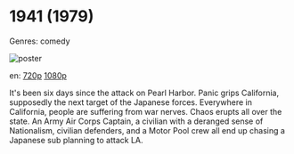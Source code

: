 # 1941 (1979)

Genres: comedy

![poster](http://image.tmdb.org/t/p/w500/wtADewuMRz7roBBx73fPsvHAiBW.jpg)

en:
  [720p](magnet:?xt=urn:btih:8D47646DDA8FAF9E623321ECF571E91328A5FA00&tr=udp://glotorrents.pw:6969/announce&tr=udp://tracker.opentrackr.org:1337/announce&tr=udp://torrent.gresille.org:80/announce&tr=udp://tracker.openbittorrent.com:80&tr=udp://tracker.coppersurfer.tk:6969&tr=udp://tracker.leechers-paradise.org:6969&tr=udp://p4p.arenabg.ch:1337&tr=udp://tracker.internetwarriors.net:1337)
  [1080p](magnet:?xt=urn:btih:5BE6397849B8ADA16EA94D11E57EF67682BE86AF&tr=udp://glotorrents.pw:6969/announce&tr=udp://tracker.opentrackr.org:1337/announce&tr=udp://torrent.gresille.org:80/announce&tr=udp://tracker.openbittorrent.com:80&tr=udp://tracker.coppersurfer.tk:6969&tr=udp://tracker.leechers-paradise.org:6969&tr=udp://p4p.arenabg.ch:1337&tr=udp://tracker.internetwarriors.net:1337)
  


It's been six days since the attack on Pearl Harbor. Panic grips California, supposedly the next target of the Japanese forces. Everywhere in California, people are suffering from war nerves. Chaos erupts all over the state. An Army Air Corps Captain, a civilian with a deranged sense of Nationalism, civilian defenders, and a Motor Pool crew all end up chasing a Japanese sub planning to attack LA.